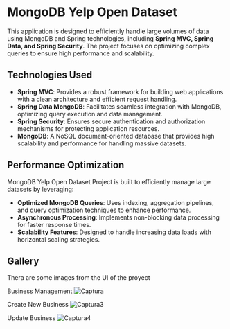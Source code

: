 <h1>MongoDB Yelp Open Dataset</h1>
<p>This application is designed to efficiently handle large volumes of data using MongoDB and Spring technologies, including <strong>Spring MVC, Spring Data, and Spring Security</strong>. The project focuses on optimizing complex queries to ensure high performance and scalability.</p>

<h2>Technologies Used</h2>
<ul>
    <li><strong>Spring MVC</strong>: Provides a robust framework for building web applications with a clean architecture and efficient request handling.</li>
    <li><strong>Spring Data MongoDB</strong>: Facilitates seamless integration with MongoDB, optimizing query execution and data management.</li>
    <li><strong>Spring Security</strong>: Ensures secure authentication and authorization mechanisms for protecting application resources.</li>
    <li><strong>MongoDB</strong>: A NoSQL document-oriented database that provides high scalability and performance for handling massive datasets.</li>
</ul>

<h2>Performance Optimization</h2>
<p>MongoDB Yelp Open Dataset Project is built to efficiently manage large datasets by leveraging:</p>
<ul>
    <li><strong>Optimized MongoDB Queries</strong>: Uses indexing, aggregation pipelines, and query optimization techniques to enhance performance.</li>
    <li><strong>Asynchronous Processing</strong>: Implements non-blocking data processing for faster response times.</li>
    <li><strong>Scalability Features</strong>: Designed to handle increasing data loads with horizontal scaling strategies.</li>
</ul>

<h2>Gallery</h2>
<p>Thera are some images from the UI of the proyect</p>

Business Management
![Captura](https://github.com/user-attachments/assets/5d46613a-1cca-48c8-9621-367c28caefee)

Create New Business
![Captura3](https://github.com/user-attachments/assets/ccbcd87a-6bae-42c4-9707-eb6aa004c63f)

Update Business
![Captura4](https://github.com/user-attachments/assets/4eadd559-e902-4cb0-8e74-edac998733d1)
